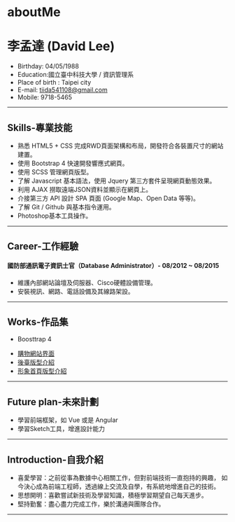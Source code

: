 # aboutMe
# 李孟達 (David Lee)

- Birthday: 04/05/1988
- Education:國立臺中科技大學 / 資訊管理系
- Place of birth : Taipei city
- E-mail: tiida541108@gmail.com
- Mobile: 9718-5465
<hr>

## Skills-專業技能
- 熟悉 HTML5 + CSS 完成RWD頁面架構和布局，開發符合各裝置尺寸的網站建置。
- 使用 Bootstrap 4 快速開發響應式網頁。
- 使用 SCSS 管理網頁版型。
- 了解 Javascript 基本語法，使用 Jquery 第三方套件呈現網頁動態效果。
- 利用 AJAX 撈取遠端JSON資料並顯示在網頁上。
- 介接第三方 API 設計 SPA 頁面 (Google Map、Open Data 等等)。
- 了解 Git / Github 與基本指令運用。
- Photoshop基本工具操作。
<hr>

## Career-工作經驗

#### 國防部通訊電子資訊士官（Database Administrator）- 08/2012 ~ 08/2015

- 維護內部網站論壇及伺服器、Cisco硬體設備管理。
- 安裝視訊、網路、電話設備及其線路架設。
<hr>

## Works-作品集

* Boosttrap 4

- [購物網站界面](https://tiida54.github.io/shoppingcart/)
- [後臺版型介紹](https://tiida54.github.io/dashboard/)
- [形象首頁版型介紹](https://tiida54.github.io/landingpage/)
<hr>

## Future plan-未來計劃
- 學習前端框架，如 Vue 或是 Angular
- 學習Sketch工具，增進設計能力
<hr>

## Introduction-自我介紹
- 喜愛學習：之前從事為數據中心相關工作，但對前端技術一直抱持的興趣，
          如今決心成為前端工程師，透過線上交流及自學，有系統地增進自己的技術。
- 思想開明：喜歡嘗試新技術及學習知識，積極學習期望自己每天進步。
- 堅持勤奮：盡心盡力完成工作，樂於溝通與團隊合作。
<hr>
